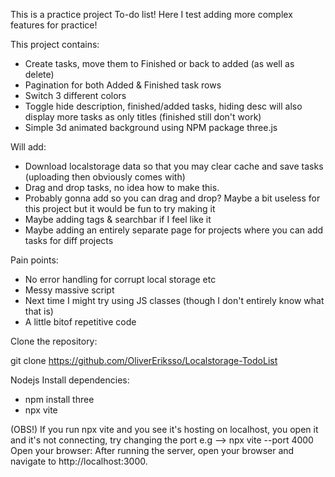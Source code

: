 This is a practice project To-do list!
Here I test adding more complex features for practice!

This project contains:
  - Create tasks, move them to Finished or back to added (as well as delete)
  - Pagination for both Added & Finished task rows
  - Switch 3 different colors
  - Toggle hide description, finished/added tasks, hiding desc will also display more tasks as only titles (finished still don't work)
  - Simple 3d animated background using NPM package three.js

Will add:
  - Download localstorage data so that you may clear cache and save tasks (uploading then obviously comes with)
  - Drag and drop tasks, no idea how to make this.
  - Probably gonna add so you can drag and drop? Maybe a bit useless for this project but it would be fun to try making it
  - Maybe adding tags & searchbar if I feel like it
  - Maybe adding an entirely separate page for projects where you can add tasks for diff projects

Pain points:
  - No error handling for corrupt local storage etc
  - Messy massive script
  - Next time I might try using JS classes (though I don't entirely know what that is)
  - A little bitof  repetitive code

Clone the repository:

git clone https://github.com/OliverEriksso/Localstorage-TodoList

Nodejs Install dependencies:
- npm install three
- npx vite

(OBS!) If you run npx vite and you see it's hosting on localhost, you open it and it's not connecting, try changing the port e.g --> npx vite --port 4000
Open your browser: After running the server, open your browser and navigate to http://localhost:3000.
